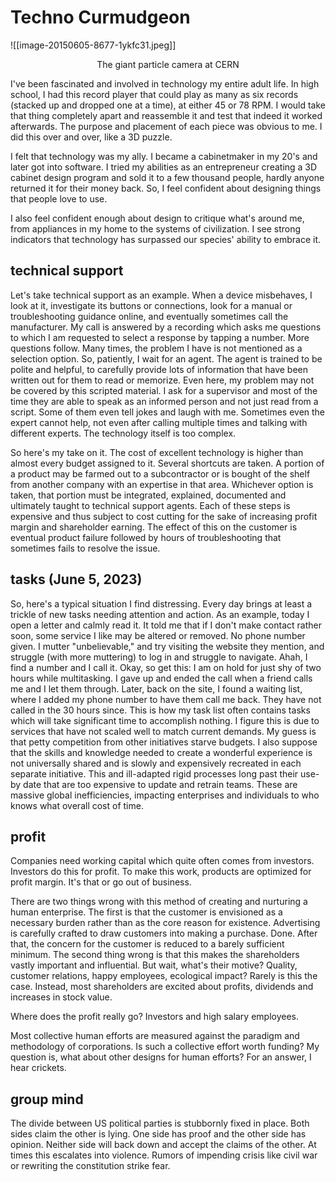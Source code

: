 # Techno Curmudgeon

![[image-20150605-8677-1ykfc31.jpeg]]  
<div align="center">The giant particle camera at CERN</div>
<p></p>
I've been fascinated and involved in technology my entire adult life. In high school, I had this record player that could play as many as six records (stacked up and dropped one at a time), at either 45 or 78 RPM. I would take that thing completely apart and reassemble it and test that indeed it worked afterwards. The purpose and placement of each piece was obvious to me. I did this over and over, like a 3D puzzle.

I felt that technology was my ally. I became a cabinetmaker in my 20's and later got into software. I tried my abilities as an entrepreneur creating a 3D cabinet design program and sold it to a few thousand people, hardly anyone returned it for their money back. So, I feel confident about designing things that people love to use.

I also feel confident enough about design to critique what's around me, from appliances in my home to the systems of civilization. I see strong indicators that technology has surpassed our species' ability to embrace it.

## technical support

Let's take technical support as an example. When a device misbehaves, I look at it, investigate its buttons or connections, look for a manual or troubleshooting guidance online, and eventually sometimes call the manufacturer. My call is answered by a recording which asks me questions to which I am requested to select a response by tapping a number. More questions follow. Many times, the problem I have is not mentioned as a selection option. So, patiently, I wait for an agent. The agent is trained to be polite and helpful, to carefully provide lots of information that have been written out for them to read or memorize. Even here, my problem may not be covered by this scripted material. I ask for a supervisor and most of the time they are able to speak as an informed person and not just read from a script. Some of them even tell jokes and laugh with me. Sometimes even the expert cannot help, not even after calling multiple times and talking with different experts. The technology itself is too complex.

So here's my take on it. The cost of excellent technology is higher than almost every budget assigned to it. Several shortcuts are taken. A portion of a product may be farmed out to a subcontractor or is bought of the shelf from another company with an expertise in that area. Whichever option is taken, that portion must be integrated, explained, documented and ultimately taught to technical support agents. Each of these steps is expensive and thus subject to cost cutting for the sake of increasing profit margin and shareholder earning. The effect of this on the customer is eventual product failure followed by hours of troubleshooting that sometimes fails to resolve the issue.

## tasks (June 5, 2023)

So, here's a typical situation I find distressing. Every day brings at least a trickle of new tasks needing attention and action. As an example, today I open a letter and calmly read it. It told me that if I don't make contact rather soon, some service I like may be altered or removed. No phone number given. I mutter "unbelievable," and try visiting the website they mention, and struggle (with more muttering) to log in and struggle to navigate. Ahah, I find a number and I call it. Okay, so get this: I am on hold for just shy of two hours while multitasking. I gave up and ended the call when a friend calls me and I let them through. Later, back on the site, I found a waiting list, where I added my phone number to have them call me back. They have not called in the 30 hours since. This is how my task list often contains tasks which will take significant time to accomplish nothing. I figure this is due to services that have not scaled well to match current demands. My guess is that petty competition from other initiatives starve budgets. I also suppose that the skills and knowledge needed to create a wonderful experience is not universally shared and is slowly and expensively recreated in each separate initiative. This and ill-adapted rigid processes long past their use-by date that are too expensive to update and retrain teams. These are massive global inefficiencies, impacting enterprises and individuals to who knows what overall cost of time.

## profit

Companies need working capital which quite often comes from investors. Investors do this for profit. To make this work, products are optimized for profit margin. It's that or go out of business.

There are two things wrong with this method of creating and nurturing a human enterprise. The first is that the customer is envisioned as a necessary burden rather than as the core reason for existence. Advertising is carefully crafted to draw customers into making a purchase. Done. After that, the concern for the customer is reduced to a barely sufficient minimum. The second thing wrong is that this makes the shareholders vastly important and influential. But wait, what's their motive? Quality, customer relations, happy employees, ecological impact? Rarely is this the case. Instead, most shareholders are excited about profits, dividends and increases in stock value.

Where does the profit really go? Investors and high salary employees. 

Most collective human efforts are measured against the paradigm and methodology of corporations. Is such a collective effort worth funding? My question is, what about other designs for human efforts? For an answer, I hear crickets.

## group mind

The divide between US political parties is stubbornly fixed in place. Both sides claim the other is lying. One side has proof and the other side has opinion. Neither side will back down and accept the claims of the other. At times this escalates into violence. Rumors of impending crisis like civil war or rewriting the constitution strike fear. 